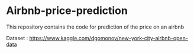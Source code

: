 # Airbnb-price-prediction
This repository contains the code for prediction of the price on an airbnb


Dataset : https://www.kaggle.com/dgomonov/new-york-city-airbnb-open-data
